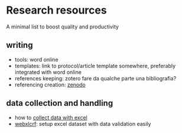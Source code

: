 # Research resources
A minimal list to boost quality and productivity

## writing
- tools: word online
- templates: link to protocol/article template somewhere, preferably 
  integrated with word online
- references keeping: zotero
  fare da qualche parte una bibliografia?
- referencing creation: [zenodo](https://zenodo.org/)

## data collection and handling
- how to [collect data with excel]()
- [webxlcrf](https://share.streamlit.io/lbraglia/webxlcrf/main): setup
  excel dataset with data validation easily


